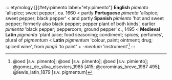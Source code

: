 ::: etymology
[]{#ety:pimento label="ety:pimento"} **English** *pimento* 'allspice;
sweet pepper', ca. 1660 \< partly **Portuguese** *pimenta* 'allspice;
sweet pepper; black pepper' \< and partly **Spanish** *pimiento* 'hot
and sweet pepper; formerly also black pepper; pepper plant of both
kinds', earlier *pimienta* 'black pepper; peppercorn; ground pepper' c.,
1495 \< **Medieval Latin** *pigmenta* 'plant juice; food seasoning;
condiment; spices; perfumes', plural of *pigmentum* \< **Latin**
*pigmentum* 'colour, paint; ointment; drug; spiced wine', from *pingō*
'to paint' + *-mentum* 'instrument'[^1]
:::

[^1]: @oed [s.v. pimento]; @oed [s.v. pimento]; @oed [s.v. pimiento];
    @gomez_de_silva_elseviers_1985 [415; @corominas_breve_1987 495];
    @lewis_latin_1879 [s.v. pigmentum]
